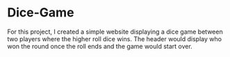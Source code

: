 # Dice-Game

For this project, I created a simple website displaying a dice game between two players where the higher roll dice wins. 
The header would display who won the round once the roll ends and the game would start over.

